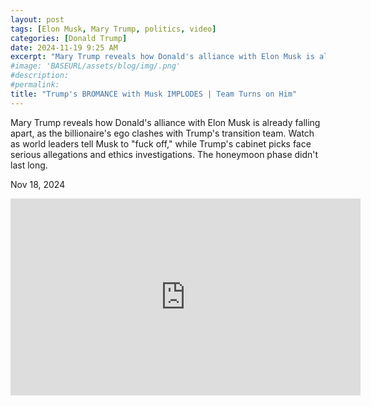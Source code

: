 ```yaml
---
layout: post
tags: [Elon Musk, Mary Trump, politics, video]
categories: [Donald Trump]
date: 2024-11-19 9:25 AM
excerpt: "Mary Trump reveals how Donald's alliance with Elon Musk is already falling apart, as the billionaire's ego clashes with Trump's transition team. Watch as world leaders tell Musk to “fuck off,” while Trump's cabinet picks face serious allegations and ethics investigations. The honeymoon phase didn't last long."
#image: 'BASEURL/assets/blog/img/.png'
#description:
#permalink:
title: "Trump's BROMANCE with Musk IMPLODES | Team Turns on Him"
---
```



Mary Trump reveals how Donald's alliance with Elon Musk is already falling apart, as the billionaire's ego clashes with Trump's transition team. Watch as world leaders tell Musk to "fuck off," while Trump's cabinet picks face serious allegations and ethics investigations. The honeymoon phase didn't last long.

Nov 18, 2024

<iframe width="560" height="315" src="https://www.youtube.com/embed/0oZmgq6AVrY?si=kORLkjvrRRMDNq1L" title="YouTube video player" frameborder="0" allow="accelerometer; autoplay; clipboard-write; encrypted-media; gyroscope; picture-in-picture; web-share" referrerpolicy="strict-origin-when-cross-origin" allowfullscreen></iframe>
